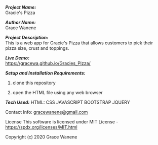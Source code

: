 ***Project Name:***
<br>
Gracie's Pizza

***Author Name:***
<br>
Grace Wanene

***Project Description:***
<br>
This is a web app for Gracie's Pizza that allows customers to pick their pizza size, crust and toppings.

***Live Demo:***
<br>
https://gracewa.github.io/Gracies_Pizza/

***Setup and Installation Requirements:***

1. clone this repository

2. open the HTML file using any web browser

***Tech Used:***
HTML:
CSS
JAVASCRIPT
BOOTSTRAP
JQUERY

Contact Info: gracewanene@gmail.com

License This software is licensed under MIT License - https://spdx.org/licenses/MIT.html

Copyright (c) 2020 Grace Wanene
